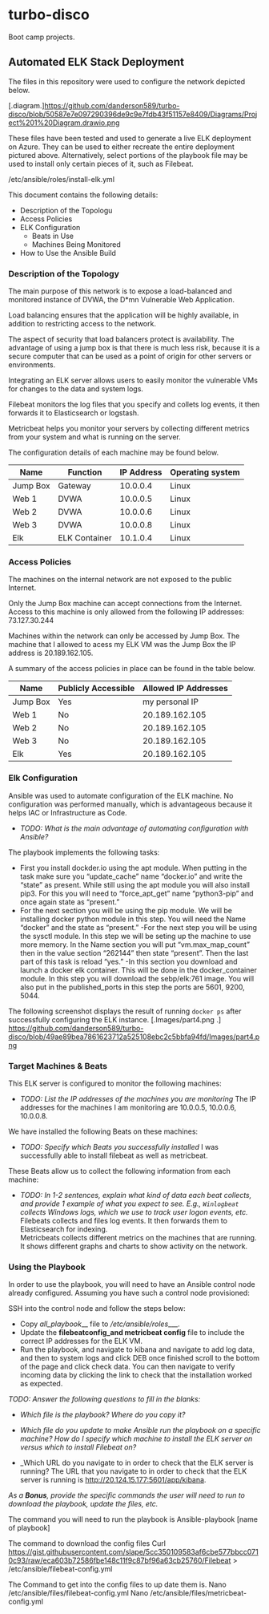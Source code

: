 # turbo-disco
Boot camp projects. 
## Automated ELK Stack Deployment

The files in this repository were used to configure the network depicted below.

[.diagram.]https://github.com/danderson589/turbo-disco/blob/50587e7e097290396de9c9e7fdb43f51157e8409/Diagrams/Project%201%20Diagram.drawio.png

These files have been tested and used to generate a live ELK deployment on Azure. They can be used to either recreate the entire deployment pictured above. Alternatively, select portions of the playbook file may be used to install only certain pieces of it, such as Filebeat.

/etc/ansible/roles/install-elk.yml

This document contains the following details:
- Description of the Topologu
- Access Policies
- ELK Configuration
  - Beats in Use
  - Machines Being Monitored
- How to Use the Ansible Build

### Description of the Topology

The main purpose of this network is to expose a load-balanced and monitored instance of DVWA, the D*mn Vulnerable Web Application.

Load balancing ensures that the application will be highly available, in addition to restricting access to the network.

The aspect of security that load balancers protect is availability. The advantage of using a jump box is that there is much less risk, because it is a secure computer that can be used as a point of origin for other servers or environments. 

Integrating an ELK server allows users to easily monitor the vulnerable VMs for changes to the data and system logs.

Filebeat monitors the log files that you specify and collets log events, it then forwards it to Elasticsearch or logstash. 

Metricbeat helps you monitor your servers by collecting different metrics from your system and what is running on the server. 

The configuration details of each machine may be found below.

| Name     | Function      | IP Address | Operating system |
|----------|---------------|------------|------------------|
| Jump Box | Gateway       | 10.0.0.4   | Linux            |
| Web 1    | DVWA          | 10.0.0.5   | Linux            |
| Web 2    | DVWA          | 10.0.0.6   | Linux            |
| Web 3    | DVWA          | 10.0.0.8   | Linux            |
| Elk      | ELK Container | 10.1.0.4   | Linux            |


### Access Policies

The machines on the internal network are not exposed to the public Internet. 

Only the Jump Box machine can accept connections from the Internet. Access to this machine is only allowed from the following IP addresses:
73.127.30.244

Machines within the network can only be accessed by Jump Box.
The machine that I allowed to acess my ELK VM was the Jump Box the IP address is 20.189.162.105.

A summary of the access policies in place can be found in the table below.

| Name     	| Publicly Accessible 	| Allowed IP Addresses |
|----------	|---------------------	|----------------------|
| Jump Box 	| Yes                  	| my personal IP       |
| Web 1    	| No                  	| 20.189.162.105       |
| Web 2    	| No                  	| 20.189.162.105       |
| Web 3    	| No                  	| 20.189.162.105       |
| Elk      	| Yes                 	| 20.189.162.105       |

### Elk Configuration

Ansible was used to automate configuration of the ELK machine. No configuration was performed manually, which is advantageous because it helps IAC or Infrastructure as Code. 
- _TODO: What is the main advantage of automating configuration with Ansible?_

The playbook implements the following tasks:
- First you install dockder.io using the apt module. When putting in the task make sure you “update_cache” name “docker.io” and write the “state” as present. While still using the apt module you will also install pip3. For this you will need to “force_apt_get” name “python3-pip” and once again state as “present.” 
- For the next section you will be using the pip module.  We will be installing docker python module in this step. You will need the Name “docker” and the state as “present.”
-For the next step you will be using the sysctl module.  In this step we will be seting up the machine to use more memory.  In the Name section you will put “vm.max_map_count” then in the value section “262144” then state “present”.  Then the last part of this task is reload “yes.”
-In this section you download and launch a docker elk container.  This will be done in the docker_container module.  In this step you will download the sebp/elk:761 image.  You will also put in the published_ports in this step the ports are 5601, 9200, 5044.  

The following screenshot displays the result of running `docker ps` after successfully configuring the ELK instance.
[.Images/part4.png .]
https://github.com/danderson589/turbo-disco/blob/49ae89bea7861623712a525108ebc2c5bbfa94fd/Images/part4.png
 
### Target Machines & Beats

This ELK server is configured to monitor the following machines:
- _TODO: List the IP addresses of the machines you are monitoring_
The IP addresses for the machines I am monitoring are 10.0.0.5, 10.0.0.6, 10.0.0.8.

We have installed the following Beats on these machines:
- _TODO: Specify which Beats you successfully installed_
I was successfully able to install filebeat as well as metricbeat.  

These Beats allow us to collect the following information from each machine:
- _TODO: In 1-2 sentences, explain what kind of data each beat collects, and provide 1 example of what you expect to see. E.g., `Winlogbeat` collects Windows logs, which we use to track user logon events, etc._
Filebeats collects and files log events. It then forwards them to Elasticsearch for indexing.  
Metricbeats collects different metrics on the machines that are running. It shows different graphs and charts to show activity on the network.

### Using the Playbook

In order to use the playbook, you will need to have an Ansible control node already configured. Assuming you have such a control node provisioned: 

SSH into the control node and follow the steps below:
- Copy _all_playbook___ file to _/etc/ansible/roles____.
- Update the __filebeatconfig_and metricbeat config__ file to include the correct IP addresses for the ELK VM. 
- Run the playbook, and navigate to kibana and navigate to add log data, and then to system logs and click DEB once finished scroll to the bottom of the page and click check data.  You can then navigate to verify incoming data by clicking the link to check that the installation worked as expected.

_TODO: Answer the following questions to fill in the blanks:_
- _Which file is the playbook? Where do you copy it?_

- _Which file do you update to make Ansible run the playbook on a specific machine? How do I specify which machine to install the ELK server on versus which to install Filebeat on?_

- _Which URL do you navigate to in order to check that the ELK server is running? 
The URL that you navigate to in order to check that the ELK server is running is http://20.124.15.177:5601/app/kibana.

_As a **Bonus**, provide the specific commands the user will need to run to download the playbook, update the files, etc._

The command you will need to run the playbook is
Ansible-playbook [name of playbook]

The command to download the config files
Curl https://gist.githubusercontent.com/slape/5cc350109583af6cbe577bbcc0710c93/raw/eca603b72586fbe148c11f9c87bf96a63cb25760/Filebeat > /etc/ansible/filebeat-config.yml

The Command to get into the config files to up date them is.
Nano /etc/ansible/files/filebeat-config.yml
Nano /etc/ansible/files/metricbeat-config.yml
